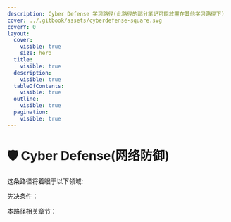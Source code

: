 ```yaml
---
description: Cyber Defense 学习路径(此路径的部分笔记可能放置在其他学习路径下)
cover: ../.gitbook/assets/cyberdefense-square.svg
coverY: 0
layout:
  cover:
    visible: true
    size: hero
  title:
    visible: true
  description:
    visible: true
  tableOfContents:
    visible: true
  outline:
    visible: true
  pagination:
    visible: true
---
```


# 🛡️ Cyber Defense(网络防御)

这条路径将着眼于以下领域:



先决条件：



本路径相关章节：
